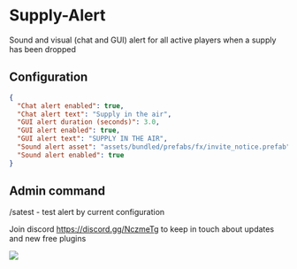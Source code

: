 # Supply-Alert
Sound and visual (chat and GUI) alert for all active players when a supply has been dropped

## Configuration

```json
{
  "Chat alert enabled": true,
  "Chat alert text": "Supply in the air",
  "GUI alert duration (seconds)": 3.0,
  "GUI alert enabled": true,
  "GUI alert text": "SUPPLY IN THE AIR",
  "Sound alert asset": "assets/bundled/prefabs/fx/invite_notice.prefab",
  "Sound alert enabled": true
}
```

## Admin command
/satest - test alert by current configuration

Join discord https://discord.gg/NczmeTg to keep in touch about updates and new free plugins

![](http://i.imgur.com/WenW9lg.jpg)


